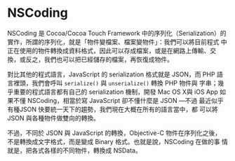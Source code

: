 NSCoding
========

NSCoding 是 Cocoa/Cocoa Touch Framework 中的序列化（Serialization）的
實作，所謂的序列化，就是「物件變檔案、檔案變物件」：我們可以將目前程式
中正在使用的物件轉換成資料格式，因此可以存成檔案，或是在網路上傳輸、交
換，或反之，我們也可以把已經儲存的檔案，再恢復成物件。

對比其他的程式語言，JavaScript 的 serialization 格式就是 JSON，而 PHP
語言裡頭，我們會呼叫 `serialize()` 與 `unserialize()` 轉換 PHP 物件與
字串；幾乎重要的程式語言都有自己的 serialization 機制，開發 Mac OS X與
iOS App 如果不懂 NSCoding，相當於寫 JavaScript 卻不懂什麼是 JSON —不過
最近似乎有種JSON 快要統一天下的趨勢，我們現在大概在所有的語言當中，都
可以將 JSON 與各種物件做雙向的轉換。

不過，不同於 JSON 與 JavaScript 的轉換，Objective-C 物件在序列化之後，
不是轉換成文字格式，而是變成 Binary 格式。也就是說，NSCoding 在做的事
情就是，把各式各樣的不同物件，轉換成 NSData。




